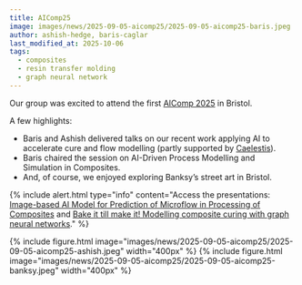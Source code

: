 ```yaml
---
title: AIComp25
image: images/news/2025-09-05-aicomp25/2025-09-05-aicomp25-baris.jpeg
author: ashish-hedge, baris-caglar
last_modified_at: 2025-10-06
tags:
  - composites
  - resin transfer molding
  - graph neural network
---
```


<!-- excerpt start -->
Our group was excited to attend the first [AIComp 2025](https://composites-ai.org/) in Bristol.
<!-- excerpt end -->

A few highlights:
- Baris and Ashish delivered talks on our recent work applying AI to accelerate cure and flow modelling (partly supported by [Caelestis](../projects/caelestis)).
- Baris chaired the session on AI-Driven Process Modelling and Simulation in Composites.
- And, of course, we enjoyed exploring Banksy’s street art in Bristol.

{%
  include alert.html
  type="info"
  content="Access the presentations: [Image-based AI Model for Prediction of Microflow in Processing of Composites](https://surfdrive.surf.nl/index.php/s/BkF88qJO2fxKwvR) and [Bake it till make it! Modelling composite curing with graph neural networks](https://surfdrive.surf.nl/index.php/s/oRMjmGp3naJTpnJ)."
%}

{%
  include figure.html
  image="images/news/2025-09-05-aicomp25/2025-09-05-aicomp25-ashish.jpeg"
  width="400px"
%}
{%
  include figure.html
  image="images/news/2025-09-05-aicomp25/2025-09-05-aicomp25-banksy.jpeg"
  width="400px"
%}
